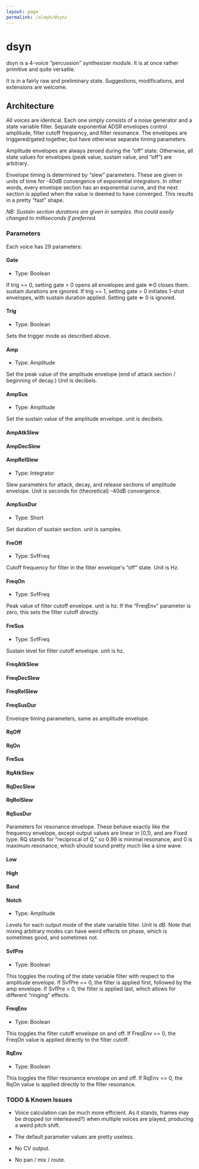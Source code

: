 ```yaml
---
layout: page
permalink: /aleph/dsyn/
---
```


# dsyn

dsyn is a 4-voice “percussion” synthesizer module. It is at once rather primitive and quite versatile.

It is in a fairly raw and preliminary state. Suggestions, modifications, and extensions are welcome.

## Architecture

All voices are identical. Each one simply consists of a noise generator and a state variable filter. Separate exponential ADSR envelopes control amplitude, filter cutoff frequency, and filter resonance. The envelopes are triggered/gated together, but have otherwise separate timing parameters.

Amplitude envelopes are always zeroed during the “off” state. Otherwise, all state values for envelopes (peak value, sustain value, and “off”) are arbitrary.

Envelope timing is determined by “slew” parameters. These are given in units of time for -40dB convergence of exponential integrators. In other words, every envelope section has an exponential curve, and the next section is applied when the value is deemed to have converged. This results in a pretty “fast” shape.

*NB: Sustain section durations are given in samples. this could easily changed to milliseconds if preferred.*

### Parameters

Each voice has 29 parameters:

#### Gate

- Type: Boolean

If trig == 0, setting gate > 0 opens all envelopes and gate ⇐0 closes them. sustain durations are ignored. If trig == 1, setting gate > 0 initiates 1-shot envelopes, with sustain duration applied. Setting gate ⇐ 0 is ignored.

#### Trig

- Type: Boolean

Sets the trigger mode as described above.

#### Amp

- Type: Amplitude

Set the peak value of the amplitude envelope (end of attack section / beginning of decay.) Unit is decibels.

#### AmpSus

- Type: Amplitude

Set the sustain value of the amplitude envelope. unit is decibels.

#### AmpAtkSlew
#### AmpDecSlew
#### AmpRelSlew

- Type: Integrator

Slew parameters for attack, decay, and release sections of amplitude envelope. Unit is seconds for (theoretical) -40dB convergence.

#### AmpSusDur

- Type: Short

Set duration of sustain section. unit is samples.

#### FreOff

- Type: SvfFreq

Cutoff frequency for filter in the filter envelope's “off” state. Unit is Hz.

#### FreqOn

- Type: SvfFreq

Peak value of filter cutoff envelope. unit is hz. If the “FreqEnv” parameter is zero, this sets the filter cutoff directly.

#### FreSus

- Type: SvfFreq

Sustain level for filter cutoff envelope. unit is hz.

#### FreqAtkSlew
#### FreqDecSlew
#### FreqRelSlew
#### FreqSusDur

Envelope timing parameters, same as amplitude envelope.

#### RqOff
#### RqOn
#### FreSus
#### RqAtkSlew
#### RqDecSlew
#### RqRelSlew
#### RqSusDur

Parameters for resonance envelope. These behave exactly like the frequency envelope, except output values are linear in [0,1), and are Fixed type. RQ stands for “reciprocal of Q,” so 0.99 is minimal resonance, and 0 is maximum resonance, which should sound pretty much like a sine wave.

#### Low
#### High
#### Band
#### Notch

- Type: Amplitude

Levels for each output mode of the state variable filter. Unit is dB. Note that mixing arbitrary modes can have weird effects on phase, which is sometimes good, and sometimes not.

#### SvfPre

- Type: Boolean

This toggles the routing of the state variable filter with respect to the amplitude envelope. If SvfPre == 0, the filter is applied first, followed by the amp envelope. If SvfPre > 0, the filter is applied last, which allows for different “ringing” effects.

#### FreqEnv

- Type: Boolean

This toggles the filter cutoff envelope on and off. If FreqEnv == 0, the FreqOn value is applied directly to the filter cutoff.

#### RqEnv

- Type: Boolean

This toggles the filter resonance envelope on and off. If RqEnv == 0, the RqOn value is applied directly to the filter resonance.

### TODO & Known Issues

- Voice calculation can be much more efficient. As it stands, frames may be dropped (or interleaved?) when multiple voices are played, producing a weird pitch shift.

- The default parameter values are pretty useless.

- No CV output.

- No pan / mix / route.
